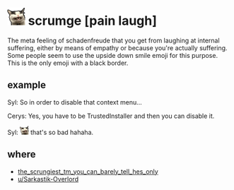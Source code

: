 # <img src="scrumge.png" width=40/> scrumge [pain laugh]

The meta feeling of schadenfreude that you get from laughing at internal
suffering, either by means of empathy or because you're actually suffering.
Some people seem to use the upside down smile emoji for this purpose.
This is the only emoji with a black border.

## example

Syl: So in order to disable that context menu...

Cerys: Yes, you have to be TrustedInstaller and then you can disable it.

Syl: <img src="scrumge.png" width=20/> that's so bad hahaha.

## where

- [the_scrungiest_tm_you_can_barely_tell_hes_only](https://www.reddit.com/r/scrungycats/comments/exdojf/the_scrungiest_tm_you_can_barely_tell_hes_only/)
- [u/Sarkastik-Overlord](https://www.reddit.com/u/Sarkastik-Overlord)
